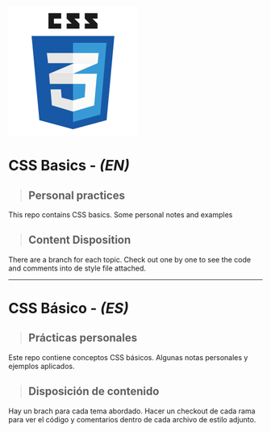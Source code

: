 ![CSS3_logo](readme_content/css3_icon_logo.png)

# CSS Basics - _(EN)_
>## Personal practices

This repo contains CSS basics. Some personal notes and examples

>## Content Disposition
There are a branch for each topic. Check out one by one to see the code and comments into de style file attached.

---

# CSS Básico - _(ES)_
>## Prácticas personales

Este repo contiene conceptos CSS básicos. Algunas notas personales y ejemplos aplicados.

>## Disposición de contenido
Hay un brach para cada tema abordado. Hacer un checkout de cada rama para ver el código y comentarios dentro de cada archivo de estilo adjunto.